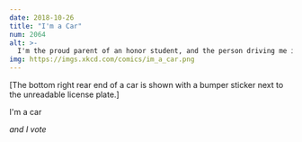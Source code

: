 ```yaml
---
date: 2018-10-26
title: "I'm a Car"
num: 2064
alt: >-
  I'm the proud parent of an honor student, and the person driving me is proud, too!
img: https://imgs.xkcd.com/comics/im_a_car.png
---
```

[The bottom right rear end of a car is shown with a bumper sticker next to the unreadable license plate.]

I'm a car

*and I vote*